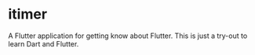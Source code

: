 # itimer

A Flutter application for getting know about Flutter. This is just a try-out to learn Dart and Flutter.

